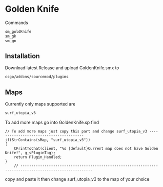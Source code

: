 # Golden Knife

Commands
```bash
sm_goldKnife
sm_gk
sm_gn
```

## Installation

Download latest Release and upload GoldenKnife.smx to
```bash
csgo/addons/sourcemod/plugins
```


## Maps
Currently only maps supported are 
```bash
surf_utopia_v3
```
To add more maps go into GoldenKnife.sp find 
```sourcepawn
// To add more maps just copy this part and change surf_utopia_v3 ----------------------------------------
if(StrContains(sMap, "surf_utopia_v3")) 
{
	CPrintToChat(client, "%s {default}Current map does not have Golden Knife!", g_sPluginTag);
	return Plugin_Handled;
} 
	// -------------------------------------------------------------------------------------------------------
 ```
 copy and paste it then change surf_utopia_v3 to the map of your choice 
